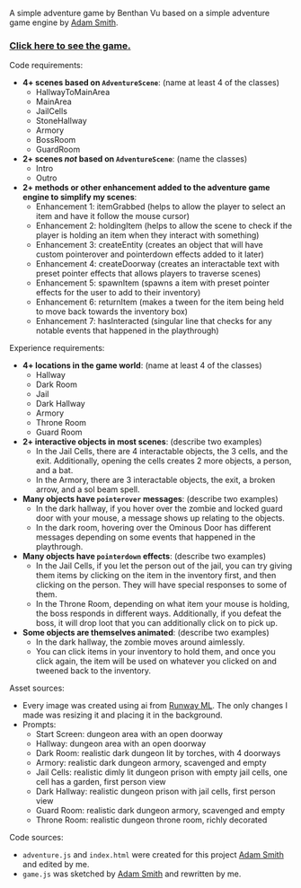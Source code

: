 A simple adventure game by Benthan Vu based on a simple adventure game engine by [Adam Smith](https://github.com/rndmcnlly).  
  
### [Click here to see the game.](https://bxviu.github.io/CMPM-120---AdventurePrototype/)

Code requirements:
- **4+ scenes based on `AdventureScene`**: (name at least 4 of the classes)
    - HallwayToMainArea
    - MainArea
    - JailCells 
    - StoneHallway
    - Armory
    - BossRoom
    - GuardRoom
- **2+ scenes *not* based on `AdventureScene`**: (name the classes)
    - Intro
    - Outro
- **2+ methods or other enhancement added to the adventure game engine to simplify my scenes**:
    - Enhancement 1: itemGrabbed (helps to allow the player to select an item and have it follow the mouse cursor)
    - Enhancement 2: holdingItem (helps to allow the scene to check if the player is holding an item when they interact with something)
    - Enhancement 3: createEntity (creates an object that will have custom pointerover and pointerdown effects added to it later)
    - Enhancement 4: createDoorway (creates an interactable text with preset pointer effects that allows players to traverse scenes)
    - Enhancement 5: spawnItem (spawns a item with preset pointer effects for the user to add to their inventory)
    - Enhancement 6: returnItem (makes a tween for the item being held to move back towards the inventory box)
    - Enhancement 7: hasInteracted (singular line that checks for any notable events that happened in the playthrough)

Experience requirements:
- **4+ locations in the game world**: (name at least 4 of the classes)
    - Hallway
    - Dark Room
    - Jail 
    - Dark Hallway
    - Armory
    - Throne Room
    - Guard Room
- **2+ interactive objects in most scenes**: (describe two examples)
    - In the Jail Cells, there are 4 interactable objects, the 3 cells, and the exit. Additionally, opening the cells creates 2 more objects, a person, and a bat.
    - In the Armory, there are 3 interactable objects, the exit, a broken arrow, and a sol beam spell.
- **Many objects have `pointerover` messages**: (describe two examples)
    - In the dark hallway, if you hover over the zombie and locked guard door with your mouse, a message shows up relating to the objects.
    - In the dark room, hovering over the Ominous Door has different messages depending on some events that happened in the playthrough.
- **Many objects have `pointerdown` effects**: (describe two examples)
    - In the Jail Cells, if you let the person out of the jail, you can try giving them items by clicking on the item in the inventory first, and then clicking on the person. They will have special responses to some of them.
    - In the Throne Room, depending on what item your mouse is holding, the boss responds in different ways. Additionally, if you defeat the boss, it will drop loot that you can additionally click on to pick up.
- **Some objects are themselves animated**: (describe two examples)
    - In the dark hallway, the zombie moves around aimlessly.
    - You can click items in your inventory to hold them, and once you click again, the item will be used on whatever you clicked on and tweened back to the inventory. 

Asset sources:
- Every image was created using ai from [Runway ML](https://runwayml.com/). The only changes I made was resizing it and placing it in the background.
- Prompts:
    - Start Screen: dungeon area with an open doorway
    - Hallway: dungeon area with an open doorway
    - Dark Room: realistic dark dungeon lit by torches, with 4 doorways
    - Armory: realistic dark dungeon armory, scavenged and empty 
    - Jail Cells: realistic dimly lit dungeon prison with empty jail cells, one cell has a garden, first person view
    - Dark Hallway: realistic dungeon prison with jail cells, first person view
    - Guard Room: realistic dark dungeon armory, scavenged and empty 
    - Throne Room: realistic dungeon throne room, richly decorated

Code sources:
- `adventure.js` and `index.html` were created for this project [Adam Smith](https://github.com/rndmcnlly) and edited by me.
- `game.js` was sketched by [Adam Smith](https://github.com/rndmcnlly) and rewritten by me.
